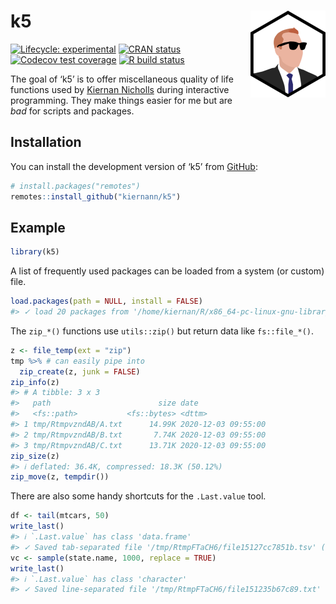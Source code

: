 
<!-- README.md is generated from README.Rmd. Please edit that file -->

# k5 <img src='man/figures/logo.png' align="right" height="139" />

<!-- badges: start -->

[![Lifecycle:
experimental](https://img.shields.io/badge/lifecycle-experimental-orange.svg)](https://www.tidyverse.org/lifecycle/#experimental)
[![CRAN
status](https://www.r-pkg.org/badges/version/k5)](https://CRAN.R-project.org/package=k5)
[![Codecov test
coverage](https://codecov.io/gh/kiernann/k5/branch/master/graph/badge.svg)](https://codecov.io/gh/kiernann/k5?branch=master)
[![R build
status](https://github.com/kiernann/k5/workflows/R-CMD-check/badge.svg)](https://github.com/kiernann/k5/actions)
<!-- badges: end -->

The goal of ‘k5’ is to offer miscellaneous quality of life functions
used by [Kiernan Nicholls](https://github.com/kiernann) during
interactive programming. They make things easier for me but are *bad*
for scripts and packages.

## Installation

You can install the development version of ‘k5’ from
[GitHub](https://github.com/kiernann/k5):

``` r
# install.packages("remotes")
remotes::install_github("kiernann/k5")
```

## Example

``` r
library(k5)
```

A list of frequently used packages can be loaded from a system (or
custom) file.

``` r
load.packages(path = NULL, install = FALSE)
#> ✓ load 20 packages from '/home/kiernan/R/x86_64-pc-linux-gnu-library/3.6/k5/PACKAGES'
```

The `zip_*()` functions use `utils::zip()` but return data like
`fs::file_*()`.

``` r
z <- file_temp(ext = "zip")
tmp %>% # can easily pipe into
  zip_create(z, junk = FALSE)
zip_info(z)
#> # A tibble: 3 x 3
#>   path                        size date               
#>   <fs::path>           <fs::bytes> <dttm>             
#> 1 tmp/RtmpvzndAB/A.txt      14.99K 2020-12-03 09:55:00
#> 2 tmp/RtmpvzndAB/B.txt       7.74K 2020-12-03 09:55:00
#> 3 tmp/RtmpvzndAB/C.txt      13.71K 2020-12-03 09:55:00
zip_size(z)
#> ℹ deflated: 36.4K, compressed: 18.3K (50.12%)
zip_move(z, tempdir())
```

There are also some handy shortcuts for the `.Last.value` tool.

``` r
df <- tail(mtcars, 50)
write_last()
#> ℹ `.Last.value` has class 'data.frame'
#> ✓ Saved tab-separated file '/tmp/RtmpFTaCH6/file15127cc7851b.tsv' (1.25K)
vc <- sample(state.name, 1000, replace = TRUE)
write_last()
#> ℹ `.Last.value` has class 'character'
#> ✓ Saved line-separated file '/tmp/RtmpFTaCH6/file151235b67c89.txt' (9.19K)
```

<!-- refs: start -->

<!-- refs: end -->
